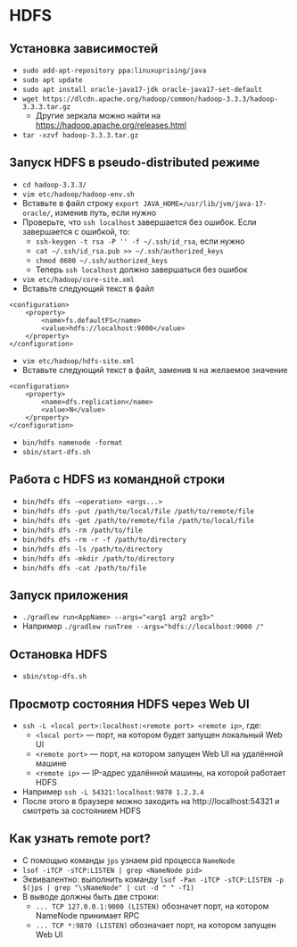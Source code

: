# HDFS

## Установка зависимостей 
* `sudo add-apt-repository ppa:linuxuprising/java`
* `sudo apt update`
* `sudo apt install oracle-java17-jdk oracle-java17-set-default`
* `wget https://dlcdn.apache.org/hadoop/common/hadoop-3.3.3/hadoop-3.3.3.tar.gz`
  * Другие зеркала можно найти на https://hadoop.apache.org/releases.html
* `tar -xzvf hadoop-3.3.3.tar.gz`

## Запуск HDFS в pseudo-distributed режиме
* `cd hadoop-3.3.3/`
* `vim etc/hadoop/hadoop-env.sh`
* Вставьте в файл строку `export JAVA_HOME=/usr/lib/jvm/java-17-oracle/`, изменив путь, если нужно
* Проверьте, что `ssh localhost` завершается без ошибок. Если завершается с ошибкой, то:
  * `ssh-keygen -t rsa -P '' -f ~/.ssh/id_rsa`, если нужно
  * `cat ~/.ssh/id_rsa.pub >> ~/.ssh/authorized_keys`
  * `chmod 0600 ~/.ssh/authorized_keys`
  * Теперь `ssh localhost` должно завершаться без ошибок
* `vim etc/hadoop/core-site.xml`
* Вставьте следующий текст в файл
```
<configuration>
    <property>
        <name>fs.defaultFS</name>
        <value>hdfs://localhost:9000</value>
    </property>
</configuration>
``` 
* `vim etc/hadoop/hdfs-site.xml`
* Вставьте следующий текст в файл, заменив `N` на желаемое значение
```
<configuration>
    <property>
        <name>dfs.replication</name>
        <value>N</value>
    </property>
</configuration>
``` 
* `bin/hdfs namenode -format`
* `sbin/start-dfs.sh`

## Работа с HDFS из командной строки
* `bin/hdfs dfs -<operation> <args...>`
* `bin/hdfs dfs -put /path/to/local/file /path/to/remote/file`
* `bin/hdfs dfs -get /path/to/remote/file /path/to/local/file`
* `bin/hdfs dfs -rm /path/to/file`
* `bin/hdfs dfs -rm -r -f /path/to/directory`
* `bin/hdfs dfs -ls /path/to/directory`
* `bin/hdfs dfs -mkdir /path/to/directory`
* `bin/hdfs dfs -cat /path/to/file`

## Запуск приложения
* `./gradlew run<AppName> --args="<arg1 arg2 arg3>"`
* Например `./gradlew runTree --args="hdfs://localhost:9000 /"`

## Остановка HDFS
* `sbin/stop-dfs.sh`

## Просмотр состояния HDFS через Web UI
* `ssh -L <local port>:localhost:<remote port> <remote ip>`, где:
  * `<local port>` — порт, на котором будет запущен локальный Web UI
  * `<remote port>` — порт, на котором запущен Web UI на удалённой машине
  * `<remote ip>` — IP-адрес удалённой машины, на которой работает HDFS
* Например `ssh -L 54321:localhost:9870 1.2.3.4`
* После этого в браузере можно заходить на http://localhost:54321 и смотреть за состоянием HDFS

## Как узнать remote port?
* С помощью команды `jps` узнаем pid процесса `NameNode`
* `lsof -iTCP -sTCP:LISTEN | grep <NameNode pid>`
* Эквивалентно: выполнить команду `lsof -Pan -iTCP -sTCP:LISTEN -p $(jps | grep "\sNameNode" | cut -d " " -f1)`
* В выводе должны быть две строки:
  * `... TCP 127.0.0.1:9000 (LISTEN)` обозначет порт, на котором NameNode принимает RPC
  * `... TCP *:9870 (LISTEN)` обозначает порт, на котором запущен Web UI

